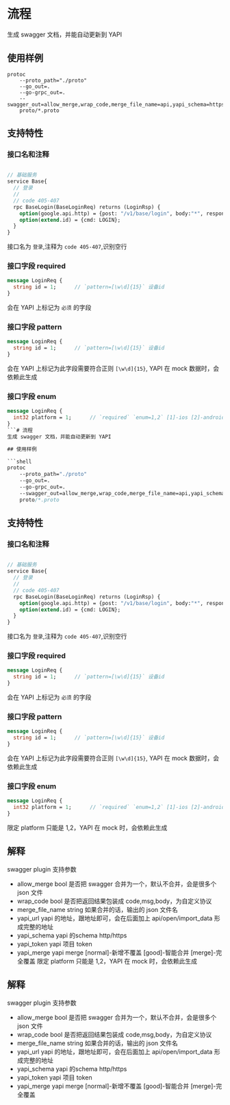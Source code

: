 # 流程
生成 swagger 文档，并能自动更新到 YAPI

## 使用样例

```shell
protoc 
    --proto_path="./proto" 
    --go_out=. 
    --go-grpc_out=. 
    --swagger_out=allow_merge,wrap_code,merge_file_name=api,yapi_schema=https,yapi_url=yapi.sagiteam.cn,yapi_token=9301a97eb4e9c3b3c398779939575abc81328d3e23d7545773df461ea04c28b1,yapi_merge=merge:. 
    proto/*.proto
```

## 支持特性

### 接口名和注释

```protobuf

// 基础服务
service Base{
  // 登录
  //
  // code 405-407
  rpc BaseLogin(BaseLoginReq) returns (LoginRsp) {
    option(google.api.http) = {post: "/v1/base/login", body:"*", response_body: "*"};
    option(extend.id) = {cmd: LOGIN};
  }
}

```

接口名为 `登录`,注释为 `code 405-407`,识别空行

### 接口字段 required

```protobuf
message LoginReq {
  string id = 1;      // `pattern=[\w\d]{15}` 设备id
}
```
会在 YAPI 上标记为 `必须` 的字段

### 接口字段 pattern

```protobuf
message LoginReq {
  string id = 1;      // `pattern=[\w\d]{15}` 设备id
}
```
会在 YAPI 上标记为此字段需要符合正则 `[\w\d]{15}`, YAPI 在 mock 数据时，会依赖此生成

### 接口字段 enum

```protobuf
message LoginReq {
  int32 platform = 1;      // `required` `enum=1,2` [1]-ios [2]-android 
}
```# 流程
生成 swagger 文档，并能自动更新到 YAPI

## 使用样例

```shell
protoc 
    --proto_path="./proto" 
    --go_out=. 
    --go-grpc_out=. 
    --swagger_out=allow_merge,wrap_code,merge_file_name=api,yapi_schema=https,yapi_url=yapi.sagiteam.cn,yapi_token=9301a97eb4e9c3b3c398779939575abc81328d3e23d7545773df461ea04c28b1,yapi_merge=merge:. 
    proto/*.proto
```

## 支持特性

### 接口名和注释

```protobuf

// 基础服务
service Base{
  // 登录
  //
  // code 405-407
  rpc BaseLogin(BaseLoginReq) returns (LoginRsp) {
    option(google.api.http) = {post: "/v1/base/login", body:"*", response_body: "*"};
    option(extend.id) = {cmd: LOGIN};
  }
}

```

接口名为 `登录`,注释为 `code 405-407`,识别空行

### 接口字段 required

```protobuf
message LoginReq {
  string id = 1;      // `pattern=[\w\d]{15}` 设备id
}
```
会在 YAPI 上标记为 `必须` 的字段

### 接口字段 pattern

```protobuf
message LoginReq {
  string id = 1;      // `pattern=[\w\d]{15}` 设备id
}
```
会在 YAPI 上标记为此字段需要符合正则 `[\w\d]{15}`, YAPI 在 mock 数据时，会依赖此生成

### 接口字段 enum

```protobuf
message LoginReq {
  int32 platform = 1;      // `required` `enum=1,2` [1]-ios [2]-android 
}
```
限定 platform 只能是 1,2，YAPI 在 mock 时，会依赖此生成

## 解释

swagger plugin 支持参数

- allow_merge bool 是否把 swagger 合并为一个，默认不合并，会是很多个 json 文件
- wrap_code   bool 是否把返回结果包装成 code,msg,body，为自定义协议
- merge_file_name string 如果合并的话，输出的 json 文件名
- yapi_url yapi 的地址，跟地址即可，会在后面加上 api/open/import_data 形成完整的地址
- yapi_schema yapi 的schema http/https
- yapi_token yapi 项目 token
- yapi_merge yapi merge [normal]-新增不覆盖 [good]-智能合并 [merge]-完全覆盖
限定 platform 只能是 1,2，YAPI 在 mock 时，会依赖此生成

## 解释

swagger plugin 支持参数

- allow_merge bool 是否把 swagger 合并为一个，默认不合并，会是很多个 json 文件
- wrap_code   bool 是否把返回结果包装成 code,msg,body，为自定义协议
- merge_file_name string 如果合并的话，输出的 json 文件名
- yapi_url yapi 的地址，跟地址即可，会在后面加上 api/open/import_data 形成完整的地址
- yapi_schema yapi 的schema http/https
- yapi_token yapi 项目 token
- yapi_merge yapi merge [normal]-新增不覆盖 [good]-智能合并 [merge]-完全覆盖